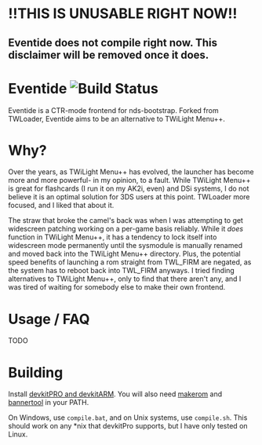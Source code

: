 # **!!THIS IS UNUSABLE RIGHT NOW!!** 
## Eventide does not compile right now. This disclaimer will be removed once it does.

# Eventide ![Build Status](https://github.com/jerbmega/Eventide/actions/workflows/ci.yml/badge.svg)



Eventide is a CTR-mode frontend for nds-bootstrap. Forked from TWLoader, Eventide aims to be an alternative to TWiLight Menu++.

# Why?

Over the years, as TWiLight Menu++ has evolved, the launcher has become more and more powerful- in my opinion, to a fault. While TWiLight Menu++ is great for flashcards (I run it on my AK2i, even) and DSi systems, I do not believe it is an optimal solution for 3DS users at this point. TWLoader more focused, and I liked that about it.

The straw that broke the camel's back was when I was attempting to get widescreen patching working on a per-game basis reliably. While it *does* function in TWiLight Menu++, it has a tendency to lock itself into widescreen mode permanently until the sysmodule is manually renamed and moved back into the TWiLight Menu++ directory. Plus, the potential speed benefits of launching a rom straight from TWL_FIRM are negated, as the system has to reboot back into TWL_FIRM anyways. I tried finding alternatives to TWiLight Menu++, only to find that there aren't any, and I was tired of waiting for somebody else to make their own frontend.

# Usage / FAQ

TODO 

# Building

Install [devkitPRO and devkitARM](https://devkitpro.org/wiki/Getting_Started). You will also need [makerom](https://github.com/3DSGuy/Project_CTR/releases/tag/makerom-v0.17) and [bannertool](https://github.com/Steveice10/bannertool/releases/latest) in your PATH.

On Windows, use `compile.bat`, and on Unix systems, use `compile.sh`. This should work on any *nix that devkitPro supports, but I have only tested on Linux.

